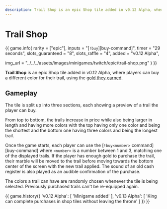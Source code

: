 ```yaml
---
description: Trail Shop is an epic Shop tile added in v0.12 Alpha, where players can buy a different color for their trail, using the gold they earned.
---
```


# Trail Shop

{{ game.info(
  rarity           = ["epic"],
  inputs           = "[`!buy`][buy-command]",
  timer            = "29 seconds",
  slots_guaranteed = "8",
  slots_raffle     = "4",
  added            = "v0.12 Alpha",
  
  img_url = "../../../assets/images/minigames/twitch/epic/trail-shop.png"
) }}

**Trail Shop** is an epic Shop tile added in v0.12 Alpha, where players can buy a different color for their trail, using the [gold they earned](../../mechanics/attacking-the-king.md).

## Gameplay

The tile is split up into three sections, each showing a preview of a trail the player can buy.

From top to bottom, the trails increase in price while also being larger in length and having more colors with the top having only one color and being the shortest and the bottom one having three colors and being the longest trail.

Once the game starts, each player can use the [`!buy<number>` command][buy-command] where `<number>` is a number between 1 and 3, matching one of the displayed trails. If the player has enough gold to purchase the trail, their marble will be moved to the trail before moving towards the bottom center of the screen with the new trail applied. The sound of an old cash register is also played as an audible confirmation of the purchase.

The colors a trail can have are randomly chosen whenever the tile is being selected. Previously purchased trails can't be re-equipped again.

{{ game.history({
  'v0.12 Alpha': [
    'Minigame added'
  ],
  'v0.13 Alpha': [
    'King can complete purchases in shop tiles without leaving the throne'
  ]
}) }}
